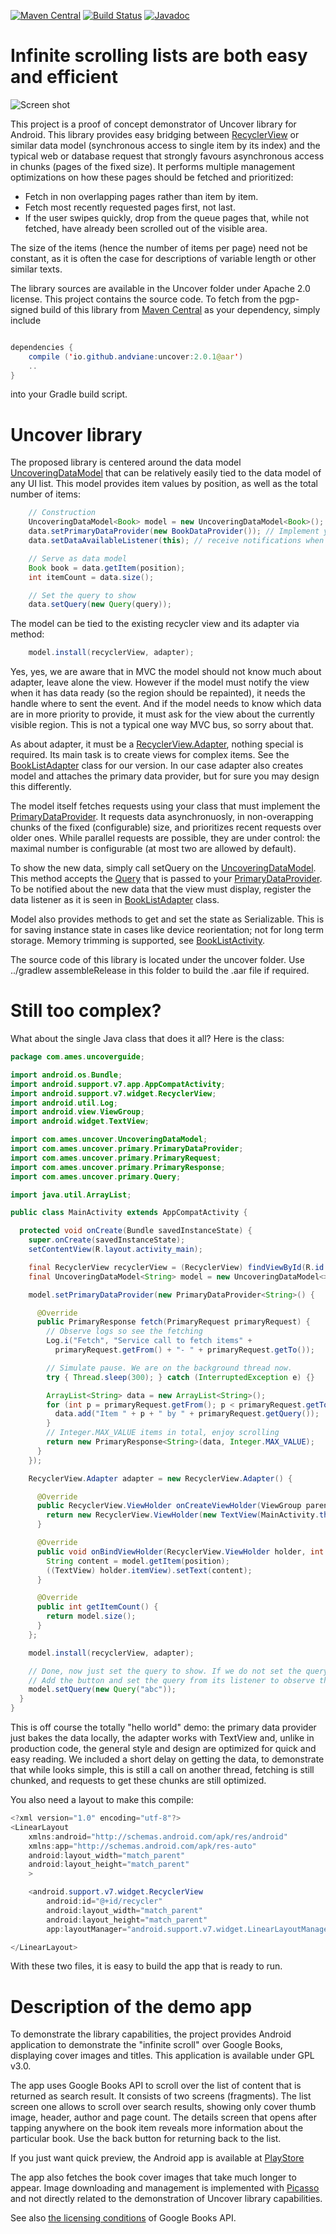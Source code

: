 [![Maven Central](https://maven-badges.herokuapp.com/maven-central/io.github.andviane/uncover/badge.svg)](https://mvnrepository.com/artifact/io.github.andviane/uncover) [![Build Status](https://travis-ci.org/andviane/google-books-android-viewer.svg?branch=master)](https://travis-ci.org/andviane/google-books-android-viewer) [![Javadoc](http://javadoc-badge.appspot.com/andviane.github.io-uncover/nscala-time_2.11.svg?label=Javadoc)](https://andviane.github.io/google-books-android-viewer/javadoc/index.html)

# Infinite scrolling lists are both easy and efficient

![Screen shot](https://raw.githubusercontent.com/andviane/google-books-android-viewer/master/info/sc1_sm.png "Our proof of concept app")

This project is a proof of concept demonstrator of Uncover library for Android. This library provides easy bridging between [RecyclerView](https://developer.android.com/reference/android/support/v7/widget/RecyclerView.html) or similar data model (synchronous access to single item by its index) and the typical web or database request that strongly favours asynchronous access in chunks (pages of the fixed size). It performs multiple management optimizations on how these pages should be fetched and prioritized: 

* Fetch in non overlapping pages rather than item by item.
* Fetch most recently requested pages first, not last.
* If the user swipes quickly, drop from the queue pages that, while not fetched, have already been scrolled out of the visible area.
 
The size of the items (hence the number of items per page) need not be constant, as it is often the case for descriptions of variable length or other similar texts. 

The library sources are available in the Uncover folder under Apache 2.0 license. This project contains the source code. To fetch from the pgp-signed build of this library from [Maven Central](https://search.maven.org/#search%7Cgav%7C1%7Cg%3A%22io.github.andviane%22%20AND%20a%3A%22uncover%22) as your dependency, simply include

```java

dependencies {
    compile ('io.github.andviane:uncover:2.0.1@aar')
    ..
}    
```    
into your Gradle build script. 

# Uncover library

The proposed library is centered around the data model [UncoveringDataModel](uncover/src/main/java/ames/com/uncover/UncoveringDataModel.java) that can be relatively easily tied to the data model of any UI list. This model provides item values by position, as well as the total number of items:
```java
    // Construction
    UncoveringDataModel<Book> model = new UncoveringDataModel<Book>();
    data.setPrimaryDataProvider(new BookDataProvider()); // Implement your own
    data.setDataAvailableListener(this); // receive notifications when first results of the query arrive

    // Serve as data model
    Book book = data.getItem(position);
    int itemCount = data.size();

    // Set the query to show
    data.setQuery(new Query(query));
```    

The model can be tied to the existing recycler view and its adapter via method:
```java
    model.install(recyclerView, adapter);
```    

Yes, yes, we are aware that in MVC the model should not know much about adapter, leave alone the view. However if the model must notify the view when it has data ready (so the region should be repainted), it needs the handle where to sent the event. And if the model needs to know which data are in more priority to provide, it must ask for the view about the currently visible region. This is not a typical one way MVC bus, so sorry about that.

As about adapter, it must be a [RecyclerView.Adapter](https://developer.android.com/reference/android/support/v7/widget/RecyclerView.Adapter.html), nothing special is required. Its main task is to create views for complex items. See the [BookListAdapter](app/src/main/java/com/ames/books/presenter/BookListAdapter.java) class for our version. In our case adapter also creates model and attaches the primary data provider, but for sure you may design this differently.

The model itself fetches requests using your class that must implement the [PrimaryDataProvider](uncover/src/main/java/ames/com/uncover/primary/PrimaryDataProvider.java). It requests data asynchronuosly, in non-overapping chunks of the fixed (configurable) size, and prioritizes recent requests over older ones. While parallel requests are possible, they are under control: the maximal number is configurable (at most two are allowed by default).

To show the new data, simply call setQuery on the [UncoveringDataModel](uncover/src/main/java/ames/com/uncover/UncoveringDataModel.java). This method accepts the [Query](uncover/src/main/java/ames/com/uncover/primary/Query.java) that is passed to your [PrimaryDataProvider](uncover/src/main/java/ames/com/uncover/primary/PrimaryDataProvider.java). To be notified about the new data that the view must display, register the data listener as it is seen in [BookListAdapter](app/src/main/java/com/ames/books/presenter/BookListAdapter.java) class.

Model also provides methods to get and set the state as Serializable. This is for saving instance state in cases like device reorientation; not for long term storage. Memory trimming is supported, see [BookListActivity](app/src/main/java/com/ames/books/BookListActivity.java).   

The source code of this library is located under the uncover folder. Use ../gradlew assembleRelease in this folder to build the .aar file if required. 

# Still too complex?

What about the single Java class that does it all? Here is the class:

```java
package com.ames.uncoverguide;

import android.os.Bundle;
import android.support.v7.app.AppCompatActivity;
import android.support.v7.widget.RecyclerView;
import android.util.Log;
import android.view.ViewGroup;
import android.widget.TextView;

import com.ames.uncover.UncoveringDataModel;
import com.ames.uncover.primary.PrimaryDataProvider;
import com.ames.uncover.primary.PrimaryRequest;
import com.ames.uncover.primary.PrimaryResponse;
import com.ames.uncover.primary.Query;

import java.util.ArrayList;

public class MainActivity extends AppCompatActivity {

  protected void onCreate(Bundle savedInstanceState) {
    super.onCreate(savedInstanceState);
    setContentView(R.layout.activity_main);

    final RecyclerView recyclerView = (RecyclerView) findViewById(R.id.recycler);
    final UncoveringDataModel<String> model = new UncoveringDataModel<>();

    model.setPrimaryDataProvider(new PrimaryDataProvider<String>() {

      @Override
      public PrimaryResponse fetch(PrimaryRequest primaryRequest) {
        // Observe logs so see the fetching
        Log.i("Fetch", "Service call to fetch items" + 
          primaryRequest.getFrom() + "- " + primaryRequest.getTo());

        // Simulate pause. We are on the background thread now.
        try { Thread.sleep(300); } catch (InterruptedException e) {}

        ArrayList<String> data = new ArrayList<String>();
        for (int p = primaryRequest.getFrom(); p < primaryRequest.getTo(); p++) {
          data.add("Item " + p + " by " + primaryRequest.getQuery());
        }
        // Integer.MAX_VALUE items in total, enjoy scrolling
        return new PrimaryResponse<String>(data, Integer.MAX_VALUE);
      }
    });

    RecyclerView.Adapter adapter = new RecyclerView.Adapter() {

      @Override
      public RecyclerView.ViewHolder onCreateViewHolder(ViewGroup parent, int viewType) {
        return new RecyclerView.ViewHolder(new TextView(MainActivity.this)) { };
      }

      @Override
      public void onBindViewHolder(RecyclerView.ViewHolder holder, int position) {
        String content = model.getItem(position);
        ((TextView) holder.itemView).setText(content);
      }

      @Override
      public int getItemCount() {
        return model.size();
      }
    };

    model.install(recyclerView, adapter);

    // Done, now just set the query to show. If we do not set the query, all we see is empty list.
    // Add the button and set the query from its listener to observe the output change.
    model.setQuery(new Query("abc"));
  }
}
```

This is off course the totally "hello world" demo: the primary data provider just bakes the data locally, the adapter works with TextView and, unlike in production code, the general style and design are optimized for quick and easy reading. We included a short delay on getting the data, to demonstrate that while looks simple, this is still a call on another thread, fetching is still chunked, and requests to get these chunks are still optimized. 

You also need a layout to make this compile:

```java
<?xml version="1.0" encoding="utf-8"?>
<LinearLayout
    xmlns:android="http://schemas.android.com/apk/res/android"
    xmlns:app="http://schemas.android.com/apk/res-auto"
    android:layout_width="match_parent"
    android:layout_height="match_parent"
    >

    <android.support.v7.widget.RecyclerView
        android:id="@+id/recycler"
        android:layout_width="match_parent"
        android:layout_height="match_parent"
        app:layoutManager="android.support.v7.widget.LinearLayoutManager"/>

</LinearLayout>

```

With these two files, it is easy to build the app that is ready to run.

# Description of the demo app

To demonstrate the library capabilities, the project provides Android application to demonstrate the "infinite scroll" over Google Books, displaying cover images and titles. This application is available under GPL v3.0.

The app uses Google Books API to scroll over the list of content that is returned as search result. It consists of two screens (fragments). The list screen one allows to scroll over search results, showing only cover thumb image, header, author and page count. The details screen that opens after tapping anywhere on the book item reveals more information about the particular book. Use the back button for returning back to the list.

If you just want quick preview, the Android app is available at [PlayStore](https://play.google.com/store/apps/details?id=com.ames.books&rdid=com.ames.books)

The app also fetches the book cover images that take much longer to appear. Image downloading and management is implemented with [Picasso](http://square.github.io/picasso/) and not directly related to the demonstration of Uncover library capabilities.


See also [the licensing conditions](https://developers.google.com/books/terms) of Google Books API. 


